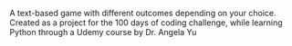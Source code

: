 A text-based game with different outcomes depending on your choice.
Created as a project for the 100 days of coding challenge, while learning Python through a Udemy course by Dr. Angela Yu
